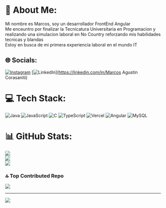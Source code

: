 # 💫 About Me:
Mi nombre es Marcos, soy un desarrollador FrontEnd Angular<br>Me enceuntro por finalizar la Tecnicatura Universitaria en Programacion y realizando una simulacion laboral en No Country reforzando mis habilidades tecnicas y blandas<br>Estoy en busca de mi primera experiencia laboral en el mundo IT


## 🌐 Socials:
[![Instagram](https://img.shields.io/badge/Instagram-%23E4405F.svg?logo=Instagram&logoColor=white)](https://instagram.com/marcos_corasaniti) [![LinkedIn](https://img.shields.io/badge/LinkedIn-%230077B5.svg?logo=linkedin&logoColor=white)](https://linkedin.com/in/Marcos Agustin Corasaniti) 

# 💻 Tech Stack:
![Java](https://img.shields.io/badge/java-%23ED8B00.svg?style=for-the-badge&logo=openjdk&logoColor=white) ![JavaScript](https://img.shields.io/badge/javascript-%23323330.svg?style=for-the-badge&logo=javascript&logoColor=%23F7DF1E) ![C](https://img.shields.io/badge/c-%2300599C.svg?style=for-the-badge&logo=c&logoColor=white) ![TypeScript](https://img.shields.io/badge/typescript-%23007ACC.svg?style=for-the-badge&logo=typescript&logoColor=white) ![Vercel](https://img.shields.io/badge/vercel-%23000000.svg?style=for-the-badge&logo=vercel&logoColor=white) ![Angular](https://img.shields.io/badge/angular-%23DD0031.svg?style=for-the-badge&logo=angular&logoColor=white) ![MySQL](https://img.shields.io/badge/mysql-%2300000f.svg?style=for-the-badge&logo=mysql&logoColor=white)
# 📊 GitHub Stats:
![](https://github-readme-stats.vercel.app/api?username=marcosCora&theme=dark&hide_border=false&include_all_commits=false&count_private=false)<br/>
![](https://github-readme-streak-stats.herokuapp.com/?user=marcosCora&theme=dark&hide_border=false)<br/>
![](https://github-readme-stats.vercel.app/api/top-langs/?username=marcosCora&theme=dark&hide_border=false&include_all_commits=false&count_private=false&layout=compact)

### 🔝 Top Contributed Repo
![](https://github-contributor-stats.vercel.app/api?username=marcosCora&limit=5&theme=dark&combine_all_yearly_contributions=true)

---
[![](https://visitcount.itsvg.in/api?id=marcosCora&icon=2&color=0)](https://visitcount.itsvg.in)

<!-- Proudly created with GPRM ( https://gprm.itsvg.in ) -->
